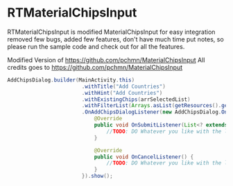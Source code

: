# RTMaterialChipsInput
RTMaterialChipsInput is modified MaterialChipsInput for easy integration 
removed few bugs, 
added few features, 
don't have much time put notes, 
so please run the sample code and check out for all the features.

Modified Version of https://github.com/pchmn/MaterialChipsInput
All credits goes to https://github.com/pchmn/MaterialChipsInput

```java 
AddChipsDialog.builder(MainActivity.this)
                        .withTitle("Add Countries")
                        .withHint("Add Countries")
                        .withExistingChips(arrSelectedList)
                        .withFilterList(Arrays.asList(getResources().getStringArray(R.array.countries_array)))
                        .OnAddChipsDialogListener(new AddChipsDialog.OnAddChipsDialogListener() {
                            @Override
                            public void OnSubmitListener(List<? extends ChipInterface> mArrSelectedChipsDialog) {
                                //TODO: DO Whatever you like with the list
                            }

                            @Override
                            public void OnCancelListener() {
                                //TODO: DO Whatever you like with the list
                            }
                        }).show();
                        
```
